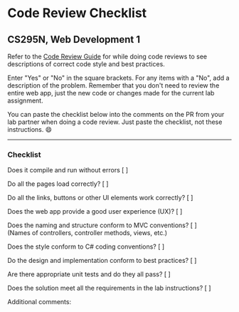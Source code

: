 # Code Review Checklist

## CS295N, Web Development 1

Refer to the [Code Review Guide](CodeReviewGuide.html) for while doing code reviews to see descriptions of correct code style and best practices.

Enter "Yes" or "No" in the square brackets. For any items with a "No", add a description of the problem. Remember that you don't need to review the entire web app, just the new code or changes made for the current lab assignment.

You can paste  the checklist below into the comments on the PR from your lab partner when doing a code review. Just paste the checklist, not these instructions. &#128516;

------------

### Checklist

Does it compile and run without errors 				              	 	       [ ]   
                                                                     
Do all the pages load correctly?							                                  [ ]   
                                                                     
Do all the links, buttons or other UI elements work correctly?  	     [ ]   
                                                                     
Does the web app provide a good user experience (UX)?       	        [ ]   
                                                                     
Does the naming and structure conform to MVC conventions?	     [ ]
<br />(Names of controllers, controller methods, views, etc.)   
                                                                     
Does the style conform to C# coding conventions?              		         [ ]   
                                                                     
Do the design and implementation conform to best practices?  	     [ ]   
                                                                     
Are there appropriate unit tests and do they all pass?                            [ ]


Does the solution meet all the requirements in the lab instructions?    [ ]   
                                                                     
Additional comments:                                                   
                                                                     
